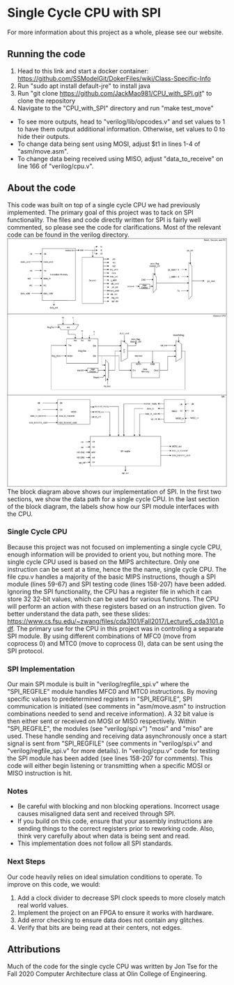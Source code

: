 # Single Cycle CPU with SPI
For more information about this project as a whole, please see our website.
## Running the code
1. Head to this link and start a docker container: https://github.com/SSModelGit/DokerFiles/wiki/Class-Specific-Info
2. Run "sudo apt install default-jre" to install java
3. Run "git clone https://github.com/JackMao981/CPU_with_SPI.git" to clone the repository
4. Navigate to the "CPU_with_SPI" directory and run "make test_move"
  - To see more outputs, head to "verilog/lib/opcodes.v" and set values to 1 to have them output additional information. Otherwise, set values to 0 to hide their outputs.
  - To change data being sent using MOSI, adjust $t1 in lines 1-4 of "asm/move.asm".
  - To change data being received using MISO, adjust "data_to_receive" on line 166 of "verilog/cpu.v".
## About the code
This code was built on top of a single cycle CPU we had previously implemented. The primary goal of this project was to tack on SPI functionality. The files and code directly written for SPI is fairly well commented, so please see the code for clarifications. Most of the relevant code can be found in the verilog directory.
![alt text](https://github.com/JackMao981/CPU_with_SPI/blob/main/cpublock.png?raw=true)
The block diagram above shows our implementation of SPI.  In the first two sections, we show the data path for a single cycle CPU. In the last section of the block diagram, the labels show how our SPI module interfaces with the CPU.
### Single Cycle CPU
Because this project was not focused on implementing a single cycle CPU, enough information will be provided to orient you, but nothing more. The single cycle CPU used is based on the MIPS architecture. Only one instruction can be sent at a time, hence the the name, single cycle CPU. The file cpu.v handles a majority of the basic MIPS instructions, though a SPI module (lines 59-67) and SPI testing code (lines 158-207) have been added. Ignoring the SPI functionality, the CPU has a register file in which it can store 32 32-bit values, which can be used for various functions. The CPU will perform an action with these registers based on an instruction given. To better understand the data path, see these slides: https://www.cs.fsu.edu/~zwang/files/cda3101/Fall2017/Lecture5_cda3101.pdf. The primary use for the CPU in this project was in controlling a separate SPI module. By using different combinations of MFC0 (move from coprocess 0) and MTC0 (move to coprocess 0), data can be sent using the SPI protocol.
### SPI Implementation
Our main SPI module is built in "verilog/regfile_spi.v" where the "SPI_REGFILE" module handles MFC0 and MTC0 instructions. By moving specific values to predetermined registers in "SPI_REGFILE", SPI communication is initiated (see comments in "asm/move.asm" to instruction combinations needed to send and receive information). A 32 bit value is then either sent or received on MOSI or MISO respectively. Within "SPI_REGFILE", the modules (see "verilog/spi.v") "mosi" and "miso" are used. These handle sending and receiving data asynchronously once a start signal is sent from "SPI_REGFILE" (see comments in "verilog/spi.v" and "verilog/regfile_spi.v" for more details).
In "verilog/cpu.v" code for testing the SPI module has been added (see lines 158-207 for comments). This code will either begin listening or transmitting when a specific MOSI or MISO instruction is hit.
### Notes
  - Be careful with blocking and non blocking operations. Incorrect usage causes misaligned data sent and received through SPI.
  - If you build on this code, ensure that your assembly instructions are sending things to the correct registers prior to reworking code. Also, think very carefully about when data is being sent and read.
  - This implementation does not follow all SPI standards.
### Next Steps
Our code heavily relies on ideal simulation conditions to operate. To improve on this code, we would:
  1. Add a clock divider to decrease SPI clock speeds to more closely match real world values.
  2. Implement the project on an FPGA to ensure it works with hardware.
  3. Add error checking to ensure data does not contain any glitches.
  4. Verify that bits are being read at their centers, not edges.
## Attributions
Much of the code for the single cycle CPU was written by Jon Tse for the Fall 2020 Computer Architecture class at Olin College of Engineering.
